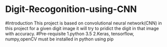# Digit-Recogonition-using-CNN
#Introduction
This project is based on convolutional neural network(CNN) in this project for a given digit image it will try to pridict the digit in that image with accuracy.
#Pre-requisite
1.python 3.5
2.Keras, tensorflow, numpy,openCV must be installed in python using pip

